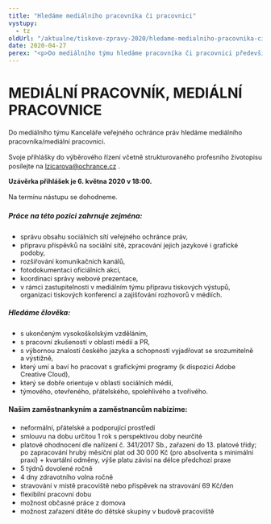 ```yaml
---
title: "Hledáme mediálního pracovníka či pracovnici"
vystupy:
  - tz
oldUrl: "/aktualne/tiskove-zpravy-2020/hledame-medialniho-pracovnika-ci-pracovnici/"
date: 2020-04-27
perex: "<p>Do mediálního týmu hledáme pracovníka či pracovnici především na správu sociálních sítí. Uzávěrka přihlášek je už 6. května!</p>"
---
```


<!-- imported from the old website -->

<h1>MEDIÁLNÍ PRACOVNÍK, MEDIÁLNÍ PRACOVNICE</h1><p style="line-height: 17.92px; font-size: 12.8px;">Do mediálního týmu Kanceláře veřejného ochránce práv hledáme mediálního pracovníka/mediální pracovnici.</p><p style="line-height: 17.92px; font-size: 12.8px;"><span style="font-size: 12.8px;">Svoje přihlášky do výběrového řízení včetně strukturovaného profesního životopisu posílejte na </span><a href="mailto:lzicarova@ochrance.cz" style="font-size: 12.8px;">lzicarova@ochrance.cz</a><span style="font-size: 12.8px;"> .</span></p><p style="line-height: 17.92px; font-size: 12.8px;"><b>Uzávěrka přihlášek je 6. května 2020 v 18:00.</b></p><p style="line-height: 17.92px; font-size: 12.8px;">Na termínu nástupu se dohodneme.</p><h5>Práce na této pozici zahrnuje zejména:</h5><ul><li><span style="background-color: initial; font-size: 12.8px;">správu obsahu sociálních sítí veřejného ochránce práv,</span></li><li><span style="background-color: initial; font-size: 12.8px;">přípravu příspěvků na sociální sítě, zpracování jejich jazykové i grafické podoby,</span></li><li><span style="background-color: initial; font-size: 12.8px;">rozšiřování komunikačních kanálů,</span></li><li><span style="background-color: initial; font-size: 12.8px;">fotodokumentaci oficiálních akcí,</span></li><li><span style="background-color: initial; font-size: 12.8px;">koordinaci správy webové prezentace,</span></li><li><span style="background-color: initial; font-size: 12.8px;">v rámci zastupitelnosti v mediálním týmu přípravu tiskových výstupů, organizaci tiskových konferencí a zajišťování rozhovorů v médiích.</span></li></ul><h5>Hledáme člověka:</h5><ul><li><span style="background-color: initial; font-size: 12.8px;">s ukončeným vysokoškolským vzděláním,</span></li><li><span style="background-color: initial; font-size: 12.8px;">s pracovní zkušeností v oblasti médií a PR,</span></li><li><span style="background-color: initial; font-size: 12.8px;">s výbornou znalostí českého jazyka a schopností vyjadřovat se srozumitelně a výstižně,</span></li><li><span style="background-color: initial; font-size: 12.8px;">který umí a baví ho pracovat s grafickými programy (k dispozici Adobe Creative Cloud),</span></li><li><span style="background-color: initial; font-size: 12.8px;">který se dobře orientuje v oblasti sociálních médií,</span></li><li><span style="background-color: initial; font-size: 12.8px;">týmového, otevřeného, přátelského, spolehlivého a tvořivého.</span></li></ul><p style="line-height: 17.92px; font-size: 12.8px;"></p><h4>Našim zaměstnankyním a zaměstnancům nabízíme:</h4><ul><li><span style="background-color: initial; font-size: 12.8px;">neformální, přátelské a podporující prostředí</span></li><li><span style="background-color: initial; font-size: 12.8px;">smlouvu na dobu určitou 1 rok s perspektivou doby neurčité</span></li><li><span style="background-color: initial; font-size: 12.8px;">platové ohodnocení dle nařízení č. 341/2017 Sb., zařazení do 13. platové třídy; po zapracování hrubý měsíční plat od 30 000 Kč (pro absolventa s minimální praxí) + kvartální odměny, výše platu závisí na délce předchozí praxe</span></li><li><span style="background-color: initial; font-size: 12.8px;">5 týdnů dovolené ročně</span></li><li><span style="background-color: initial; font-size: 12.8px;">4 dny zdravotního volna ročně</span></li><li><span style="background-color: initial; font-size: 12.8px;">stravování v místě pracoviště nebo příspěvek na stravování 69 Kč/den</span></li><li><span style="background-color: initial; font-size: 12.8px;">flexibilní pracovní dobu</span></li><li><span style="background-color: initial; font-size: 12.8px;">možnost občasné práce z domova</span></li><li><span style="background-color: initial; font-size: 12.8px;">možnost zařazení dítěte do dětské skupiny v budově pracoviště</span></li></ul>
